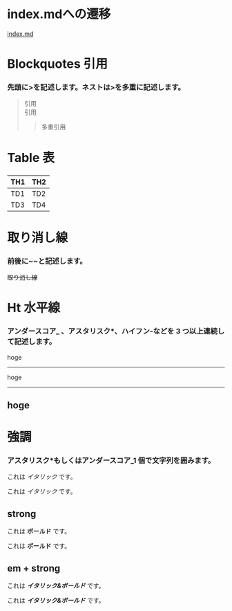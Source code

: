 # index.mdへの遷移
[index.md](index.md)

# Blockquotes 引用

### 先頭に>を記述します。ネストは>を多重に記述します。

> 引用  
> 引用
>
> > 多重引用

# Table 表

###

| TH1 | TH2 |
| --- | --- |
| TD1 | TD2 |
| TD3 | TD4 |

# 取り消し線

### 前後に~~と記述します。

~~取り消し線~~

# Ht 水平線

### アンダースコア\_ 、アスタリスク\*、ハイフン-などを 3 つ以上連続して記述します。

hoge

---

hoge

---

## hoge

# 強調

### アスタリスク\*もしくはアンダースコア\_1 個で文字列を囲みます。

これは _イタリック_ です。

これは _イタリック_ です。

## strong

これは **ボールド** です。

これは **ボールド** です。

## em + strong

これは **_イタリック&ボールド_** です。

これは **_イタリック&ボールド_** です。

